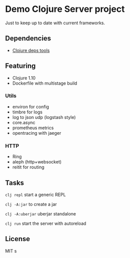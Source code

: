 # Demo Clojure Server project

Just to keep up to date with current frameworks.

## Dependencies

- [Clojure deps tools](https://clojure.org/guides/deps_and_cli)

## Featuring

- Clojure 1.10
- Dockerfile with multistage build

### Utils

- environ for config
- timbre for logs
- log to json udp (logstash style)
- core.async
- prometheus metrics
- opentracing with jaeger

### HTTP

- Ring
- aleph (http+websocket)
- reitit for routing

## Tasks

`clj repl` start a generic REPL

`clj -A:jar` to create a jar

`clj -A:uberjar` uberjar standalone

`clj run` start the server with autoreload

## License

MIT
s